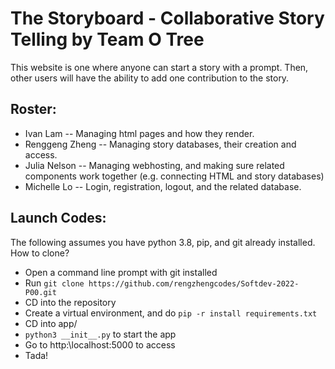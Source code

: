 # The Storyboard - Collaborative Story Telling by Team O Tree
This website is one where anyone can start a story with a prompt. Then, other users will have the ability to add one contribution to the story.
## Roster:
 * Ivan Lam -- Managing html pages and how they render.
 * Renggeng Zheng -- Managing story databases, their creation and access.
 * Julia Nelson -- Managing webhosting, and making sure related components work together (e.g. connecting HTML and story databases)
 * Michelle Lo -- Login, registration, logout, and the related database.
## Launch Codes:
The following assumes you have python 3.8, pip, and git already installed. 
How to clone?
 * Open a command line prompt with git installed
 * Run ```git clone https://github.com/rengzhengcodes/Softdev-2022-P00.git```
 * CD into the repository
 * Create a virtual environment, and do ```pip -r install requirements.txt```
 * CD into app/
 * ```python3 __init__.py``` to start the app
 * Go to http:\\localhost:5000 to access
 * Tada!
